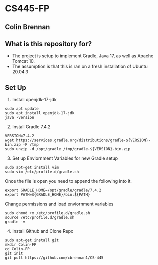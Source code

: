 # CS445-FP
## Colin Brennan

## What is this repository for?
  - The project is setup to implement Gradle, Java 17, as well as Apache Tomcat 10.
  - The assumption is that this is ran on a fresh installation of Ubuntu 20.04.3

## Set Up
1. Install openjdk-17-jdk
```
sudo apt update
sudo apt install openjdk-17-jdk
java -version
```

2. Install Gradle 7.4.2
```
VERSION=7.4.2
wget https://services.gradle.org/distributions/gradle-${VERSION}-bin.zip -P /tmp
sudo unzip -d /opt/gradle /tmp/gradle-${VERSION}-bin.zip
```

3. Set up Enviornment Variables for new Gradle setup
```
sudo apt-get install vim
sudo vim /etc/profile.d/gradle.sh
```

Once the file is open you need to append the following into it.
```
export GRADLE_HOME=/opt/gradle/gradle/7.4.2
export PATH=${GRADLE_HOME}/bin:${PATH}
```

Change permissions and load enviornment variables
```
sudo chmod +x /etc/profile.d/gradle.sh
source /etc/profile.d/gradle.sh
gradle -v
```

4. Install Github and Clone Repo
```
sudo apt-get install git
mkdir Colin-FP
cd Colin-FP
git init
git pull https://github.com/cbrennan1/CS-445
```



